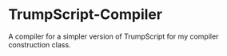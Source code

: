 # TrumpScript-Compiler
A compiler for a simpler version of TrumpScript for my compiler construction class.
